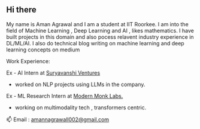 ## Hi there 

My name is Aman Agrawal and I am a student at IIT Roorkee. I am into the field of Machine Learning , Deep Learning and AI , likes mathematics.
I have built projects in this domain and also pocess relavent industry experience in DL/ML/AI.
I also do technical blog writing on machine learning and deep learning concepts on medium 

Work Experience:

Ex - AI Intern at [Suryavanshi Ventures](https://suryavanshi.io/)

- worked on NLP projects using LLMs in the company.
  
Ex - ML Research Intern at [Modern Monk Labs.](https://modernmonklabs.com/)

- working on multimodality tech , transformers centric.

📫 Email : amannagrawall002@gmail.com




<!--
**0xr4plh/0xr4plh** is a ✨ _special_ ✨ repository because its `README.md` (this file) appears on your GitHub profile.

Here are some ideas to get you started:

- 🔭 I’m currently working on ...
- 🌱 I’m currently learning ...
- 👯 I’m looking to collaborate on ...
- 🤔 I’m looking for help with ...
- 💬 Ask me about ...
- 📫 How to reach me: ...
- 😄 Pronouns: ...
- ⚡ Fun fact: ...
-->
